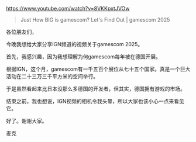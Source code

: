 https://www.youtube.com/watch?v=8VKKpxtJVOw

> Just How BIG is gamescom? Let's Find Out | gamescom 2025

各位朋友们，

今晚我想给大家分享IGN频道的视频关于gamescom 2025。

首先，我感兴趣，因为我想理解为何gamescom每年被在德国开展。

根据IGN，这个月，gamescom有一千五百个展位从七十五个国家。真是一个巨大活动在二十三万三千平方米的空间举行。

于是虽然看起来比日本没那么多德国的开发者，但其实，德国拥有游戏的市场。

结束之前，我也想说，IGN视频的相机令我头晕，所以大家也该小心一点来看见它。

好了。谢谢大家。

麦克
